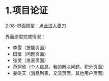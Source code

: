 # 1.项目论证

2.08-界面原型：[点此进入墨刀](https://free.modao.cc/app/9228a28d0283d5bd35312dfa362ac5dfa39820e2?simulator_type=device&sticky)

界面原型完成情况：

- 李雪（技能页面）
- 田莹（问题页面）
- 张灵（发表页面）
- 范珂欣（个人信息，我的解决问题，积分页面）
- 姜皓天（消息列表，交流页面，其他用户页面）

